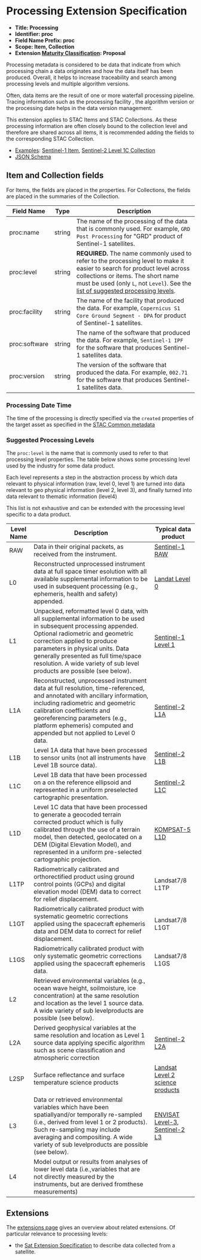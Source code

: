 # Processing Extension Specification

- **Title: Processing**
- **Identifier: proc**
- **Field Name Prefix: proc**
- **Scope: Item, Collection**
- **Extension [Maturity Classification](../README.md#extension-maturity): Proposal**

Processing metadata is considered to be data that indicate from which processing chain a data originates and how the data itself has been produced. Overall, it helps to increase traceability and search among processing levels and multiple algorithm versions.

Often, data items are the result of one or more waterfall processing pipeline. Tracing information such as the processing facility , the algorithm version or the processing date helps in the data version management.

This extension applies to STAC Items and STAC Collections. As these processing information are often closely bound to the collection level and therefore are shared across all items, it is recommended adding the fields to the corresponding STAC Collection.

- [Examples](examples/): [Sentinel-1 Item](examples/sentinel1-item.json),  [Sentinel-2 Level 1C Collection](examples/sentinel2-collection.json)
- [JSON Schema](json-schema/schema.json)

## Item and Collection fields

For Items, the fields are placed in the properties. For Collections, the fields are placed in the summaries of the Collection.

| Field Name                  | Type      | Description                                                  |
| --------------------------- | --------- | ------------------------------------------------------------ |
| proc:name         | string | The name of the processing of the data that is commonly used. For example, `GRD Post Processing` for "GRD" product of Sentinel-1 satellites. |
| proc:level        | string | **REQUIRED.** The name commonly used to refer to the processing level to make it easier to search for product level across collections or items. The short name must be used (only `L`, not `Level`). See the [list of suggested processing levels](#suggested-processing-levels). |
| proc:facility     | string    | The name of the facility that produced the data. For example, `Copernicus S1 Core Ground Segment - DPA` for product of Sentinel-1 satellites. |
| proc:software     | string    | The name of the software that produced the data. For example, `Sentinel-1 IPF` for the software that produces Sentinel-1 satellites data. |
| proc:version      | string | The version of the software that produced the data. For example, `002.71` for the software that produces Sentinel-1 satellites data. |

### Processing Date Time

The time of the processing is directly specified via the `created` properties of the target asset as specified in the [STAC Common metadata](https://github.com/radiantearth/stac-spec/blob/master/item-spec/common-metadata.md#date-and-time)

### Suggested Processing Levels

The `proc:level` is the name that is commonly used to refer to that processing level properties. The table below shows some processing level used by the industry for some data product.

Each level represents a step in the abstraction process by which data relevant to physical information (raw, level 0, level 1) are turned into data relevant to geo physical informa­tion (level 2, level 3), and finally turned into data relevant to thematic information (level4)

This list is not exhaustive and can be extended with the processing level specific to a data product.

| Level Name | Description | Typical data product |
| ---------- | ----------- | -------------------- |
| RAW        |  Data in their original packets, as received from the instrument. | [Sentinel-1 RAW](https://sentinel.esa.int/web/sentinel/technical-guides/sentinel-1-sar/products-algorithms/level-0-products/raw) |
| L0         | Reconstructed unprocessed instrument data at full space timer esolution with all available supplemental information to be used in subsequent processing (e.g., ephemeris, health and safety) appended. | [Landat Level 0](https://www.usgs.gov/media/files/landsat-8-level-0-reformatted-data-format-control-book)  |
| L1         | Unpacked, reformatted level 0 data, with all supplemental information to be used in subsequent processing appended. Optional radiometric and geometric correction applied to produce parameters in physical units. Data generally presented as full time/space resolution. A wide variety of sub level products are possible (see below). | [Sentinel-1 Level 1](https://sentinel.esa.int/web/sentinel/user-guides/sentinel-1-sar/product-types-processing-levels/level-1) |
| L1A        | Reconstructed, unprocessed instrument data at full resolution, time-referenced, and annotated with ancillary information, including radiometric and geometric calibration coefficients and georeferencing parameters (e.g., platform ephemeris) computed and appended but not applied to Level 0 data. | [Sentinel-2 L1A](https://sentinel.esa.int/web/sentinel/user-guides/sentinel-2-msi/product-types/level-1a) |
| L1B         | Level 1A data that have been processed to sensor units (not all instruments have Level 1B source data). | [Sentinel-2 L1B](https://sentinel.esa.int/web/sentinel/user-guides/sentinel-2-msi/product-types/level-1b) |
| L1C         | Level 1B data that have been processed on a on the reference ellipsoid and represented in a uniform preselected cartographic presentation. | [Sentinel-2 L1C](https://sentinel.esa.int/web/sentinel/user-guides/sentinel-2-msi/product-types/level-1c) |
| L1D         | Level 1C data that have been processed to generate a geocoded terrain corrected product which is fully calibrated through the use of a terrain model, then detected, geolocated on a DEM (Digital Elevation Model), and represented in a uniform pre-selected cartographic projection. | [KOMPSAT-5 L1D](https://directory.eoportal.org/web/eoportal/satellite-missions/k/kompsat-5) |
| L1TP        | Radiometrically calibrated and orthorectified product using ground control points (GCPs) and digital elevation model (DEM) data to correct for relief displacement. | Landsat7/8 L1TP |
| L1GT        | Radiometrically calibrated product with systematic geometric corrections applied using the spacecraft ephemeris data and DEM data to correct for relief displacement. | Landsat7/8 L1GT |
| L1GS        | Radiometrically calibrated product with only systematic geometric corrections applied using the spacecraft ephemeris data. | Landsat7/8 L1GS |
| L2          | Retrieved environmental variables (e.g., ocean wave height, soilmoisture, ice concentration) at the same resolution and location as the level 1 source data. A wide variety of sub levelproducts are possible (see below). | |
| L2A         | Derived geophysical variables at the same resolution and location as Level 1 source data applying specific algorithm such as scene classification and atmospheric correction | [Sentinel-2 L2A](https://earth.esa.int/web/sentinel/technical-guides/sentinel-2-msi/level-2a-processing) |
| L2SP        | Surface reflectance and surface temperature science products | [Landsat Level 2 science products](https://www.usgs.gov/core-science-systems/nli/landsat/landsat-collection-2-level-2-science-products) |
| L3          | Data or retrieved environmental variables which have been spatiallyand/or temporally re-sampled (i.e., derived from level 1 or 2 products). Such re-sampling may include averaging and compositing.  A wide variety of sub levelproducts are possible (see below). | [ENVISAT Level-3](http://envisat.esa.int/level3/), [Sentinel-2 L3](https://s2gm.sentinel-hub.com/) |
| L4          | Model output or results from analyses of lower level data (i.e.,variables that are not directly measured by the instruments, but are derived fromthese measurements) |

## Extensions

The [extensions page](../README.md) gives an overview about related extensions. Of particular relevance to processing levels:

* the [Sat Extension Specification](../sat/README.md) to describe data collected from a satellite.
